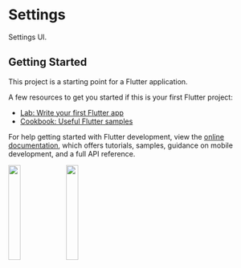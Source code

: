 # Settings

Settings UI.

## Getting Started

This project is a starting point for a Flutter application.

A few resources to get you started if this is your first Flutter project:

- [Lab: Write your first Flutter app](https://docs.flutter.dev/get-started/codelab)
- [Cookbook: Useful Flutter samples](https://docs.flutter.dev/cookbook)

For help getting started with Flutter development, view the
[online documentation](https://docs.flutter.dev/), which offers tutorials,
samples, guidance on mobile development, and a full API reference.
<p>
<img src="https://user-images.githubusercontent.com/113604075/210044616-1feef644-eb92-43f8-b03b-43128aa15e2e.png"width=22%height=35%>
<img src="https://user-images.githubusercontent.com/113604075/210044837-87b8db12-4755-4527-9ef9-ae8ae074b62b.png"width=22%height=35%>


</p>
